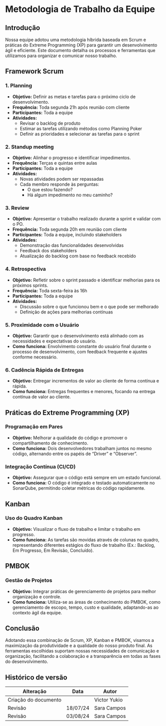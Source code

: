 # Metodologia de Trabalho da Equipe

## Introdução

Nossa equipe adotou uma metodologia híbrida baseada em Scrum e práticas do Extreme Programming (XP) para garantir um desenvolvimento ágil e eficiente. Este documento detalha os processos e ferramentas que utilizamos para organizar e comunicar nosso trabalho.

## Framework Scrum

### 1. Planning

- **Objetivo:** Definir as metas e tarefas para o próximo ciclo de desenvolvimento.
- **Frequência:** Toda segunda 21h após reunião com cliente
- **Participantes:** Toda a equipe
- **Atividades:**
  - Revisar o backlog de produto
  - Estimar as tarefas utilizando métodos como Planning Poker
  - Definir as prioridades e selecionar as tarefas para o sprint

### 2. Standup meeting

- **Objetivo:** Alinhar o progresso e identificar impedimentos.
- **Frequência:** Terças e quintas entre aulas
- **Participantes:** Toda a equipe
- **Atividades:**
  - Novas atividades podem ser repassadas
  - Cada membro responde às perguntas:
    - O que estou fazendo?
    - Há algum impedimento no meu caminho?

### 3. Review

- **Objetivo:** Apresentar o trabalho realizado durante a sprint e validar com o PO.
- **Frequência:** Toda segunda 20h em reunião com cliente
- **Participantes:** Toda a equipe, incluindo stakeholders
- **Atividades:**
  - Demonstração das funcionalidades desenvolvidas
  - Feedback dos stakeholders
  - Atualização do backlog com base no feedback recebido

### 4. Retrospectiva

- **Objetivo:** Refletir sobre o sprint passado e identificar melhorias para os próximos sprints.
- **Frequência:** Toda sexta-feira às 16h
- **Participantes:** Toda a equipe
- **Atividades:**
  - Discussão sobre o que funcionou bem e o que pode ser melhorado
  - Definição de ações para melhorias contínuas

### 5. Proximidade com o Usuário

- **Objetivo:** Garantir que o desenvolvimento está alinhado com as necessidades e expectativas do usuário.
- **Como funciona:** Envolvimento constante do usuário final durante o processo de desenvolvimento, com feedback frequente e ajustes conforme necessário.

### 6. Cadência Rápida de Entregas

- **Objetivo:** Entregar incrementos de valor ao cliente de forma contínua e rápida.
- **Como funciona:** Entregas frequentes e menores, focando na entrega contínua de valor ao cliente.

## Práticas do Extreme Programming (XP)

### Programação em Pares

- **Objetivo:** Melhorar a qualidade do código e promover o compartilhamento de conhecimento.
- **Como funciona:** Dois desenvolvedores trabalham juntos no mesmo código, alternando entre os papéis de “Driver” e “Observer”.

### Integração Contínua (CI/CD)

- **Objetivo:** Assegurar que o código está sempre em um estado funcional.
- **Como funciona:** O código é integrado e testado automaticamente no SonarQube, permitindo coletar métricas do código rapidamente.

## Kanban

### Uso do Quadro Kanban

- **Objetivo:** Visualizar o fluxo de trabalho e limitar o trabalho em progresso.
- **Como funciona:** As tarefas são movidas através de colunas no quadro, representando diferentes estágios do fluxo de trabalho (Ex.: Backlog, Em Progresso, Em Revisão, Concluído).

## PMBOK

### Gestão de Projetos

- **Objetivo:** Integrar práticas de gerenciamento de projetos para melhor organização e controle.
- **Como funciona:** Utiliza-se as áreas de conhecimento do PMBOK, como gerenciamento de escopo, tempo, custo e qualidade, adaptando-as ao contexto ágil da equipe.

## Conclusão

Adotando essa combinação de Scrum, XP, Kanban e PMBOK, visamos a maximização da produtividade e a qualidade do nosso produto final. As ferramentas escolhidas suportam nossas necessidades de comunicação e organização, facilitando a colaboração e a transparência em todas as fases do desenvolvimento.

## Histórico de versão

| Alteração            | Data     | Autor        |
| -------------------- | -------- | ------------ |
| Criação do documento |          | Victor Yukio |
| Revisão              | 18/07/24 | Sara Campos  |
| Revisão              | 03/08/24 | Sara Campos  |
